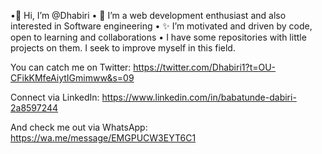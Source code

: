 •👋 Hi, I’m @Dhabiri
• 👀 I’m a web development enthusiast and also interested in Software engineering
• ✨ I’m motivated and driven by code, open to learning and collaborations
• I have some repositories with little projects on them. I seek to improve myself in this field.

You can catch me on Twitter:
https://twitter.com/Dhabiri1?t=OU-CFikKMfeAiytIGmimww&s=09

Connect via LinkedIn:
https://www.linkedin.com/in/babatunde-dabiri-2a8597244

And check me out via WhatsApp:
https://wa.me/message/EMGPUCW3EYT6C1
